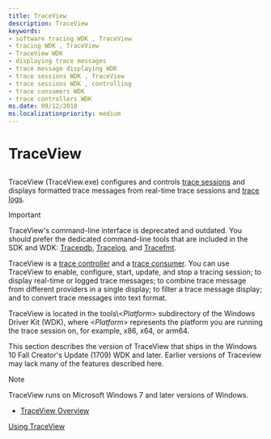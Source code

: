 ```yaml
---
title: TraceView
description: TraceView
keywords:
- software tracing WDK , TraceView
- tracing WDK , TraceView
- TraceView WDK
- displaying trace messages
- trace message displaying WDK
- trace sessions WDK , TraceView
- trace sessions WDK , controlling
- trace consumers WDK
- trace controllers WDK
ms.date: 09/12/2018
ms.localizationpriority: medium
---
```


# TraceView

## <span id="ddk_traceview_tools"></span><span id="DDK_TRACEVIEW_TOOLS"></span>

TraceView (TraceView.exe) configures and controls [trace sessions](trace-session.md) and displays formatted trace messages from real-time trace sessions and [trace logs](trace-log.md).

> [!IMPORTANT]
> TraceView's command-line interface is deprecated and outdated. You should prefer the dedicated command-line tools that are included in the SDK and WDK:  [Tracepdb](tracepdb.md), [Tracelog](tracelog.md), and [Tracefmt](tracefmt.md).

TraceView is a [trace controller](trace-controller.md) and a [trace consumer](trace-consumer.md). You can use TraceView to enable, configure, start, update, and stop a tracing session; to display real-time or logged trace messages; to combine trace message from different providers in a single display; to filter a trace message display; and to convert trace messages into text format.

TraceView is located in the tools\\&lt;*Platform*&gt; subdirectory of the Windows Driver Kit (WDK), where &lt;*Platform*&gt; represents the platform you are running the trace session on, for example, x86, x64, or arm64.

This section describes the version of TraceView that ships in the Windows 10 Fall Creator's Update (1709) WDK and later. Earlier versions of Traceview may lack many of the features described here.

> [!NOTE]
> TraceView runs on Microsoft Windows 7 and later versions of Windows.

* [TraceView Overview](traceview-overview.md)

[Using TraceView](using-traceview.md)
